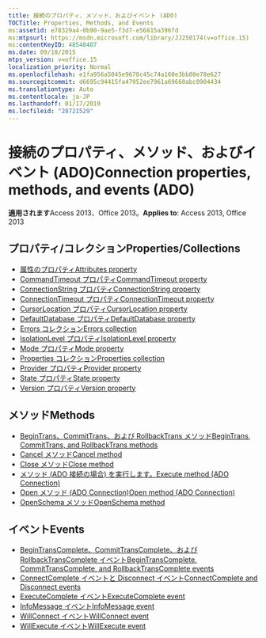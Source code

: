 ```yaml
---
title: 接続のプロパティ、メソッド、およびイベント (ADO)
TOCTitle: Properties, Methods, and Events
ms:assetid: e78329a4-0b90-9ae5-f3d7-e56815a396fd
ms:mtpsurl: https://msdn.microsoft.com/library/JJ250174(v=office.15)
ms:contentKeyID: 48548407
ms.date: 09/18/2015
mtps_version: v=office.15
localization_priority: Normal
ms.openlocfilehash: e1fa956a5045e9678c45c74a160e3bb80e78e627
ms.sourcegitcommit: d6695c94415fa47952ee7961a69660abc0904434
ms.translationtype: Auto
ms.contentlocale: ja-JP
ms.lasthandoff: 01/17/2019
ms.locfileid: "28721529"
---
```

# <a name="connection-properties-methods-and-events-ado"></a><span data-ttu-id="fdf54-102">接続のプロパティ、メソッド、およびイベント (ADO)</span><span class="sxs-lookup"><span data-stu-id="fdf54-102">Connection properties, methods, and events (ADO)</span></span>

<span data-ttu-id="fdf54-103">**適用されます**Access 2013、Office 2013。</span><span class="sxs-lookup"><span data-stu-id="fdf54-103">**Applies to**: Access 2013, Office 2013</span></span>

## <a name="propertiescollections"></a><span data-ttu-id="fdf54-104">プロパティ/コレクション</span><span class="sxs-lookup"><span data-stu-id="fdf54-104">Properties/Collections</span></span>

- [<span data-ttu-id="fdf54-105">属性のプロパティ</span><span class="sxs-lookup"><span data-stu-id="fdf54-105">Attributes property</span></span>](attributes-property-ado.md)
- [<span data-ttu-id="fdf54-106">CommandTimeout プロパティ</span><span class="sxs-lookup"><span data-stu-id="fdf54-106">CommandTimeout property</span></span>](commandtimeout-property-ado.md)
- [<span data-ttu-id="fdf54-107">ConnectionString プロパティ</span><span class="sxs-lookup"><span data-stu-id="fdf54-107">ConnectionString property</span></span>](connectionstring-property-ado.md)
- [<span data-ttu-id="fdf54-108">ConnectionTimeout プロパティ</span><span class="sxs-lookup"><span data-stu-id="fdf54-108">ConnectionTimeout property</span></span>](connectiontimeout-property-ado.md)
- [<span data-ttu-id="fdf54-109">CursorLocation プロパティ</span><span class="sxs-lookup"><span data-stu-id="fdf54-109">CursorLocation property</span></span>](cursorlocation-property-ado.md)
- [<span data-ttu-id="fdf54-110">DefaultDatabase プロパティ</span><span class="sxs-lookup"><span data-stu-id="fdf54-110">DefaultDatabase property</span></span>](defaultdatabase-property-ado.md)
- [<span data-ttu-id="fdf54-111">Errors コレクション</span><span class="sxs-lookup"><span data-stu-id="fdf54-111">Errors collection</span></span>](errors-collection-ado.md)
- [<span data-ttu-id="fdf54-112">IsolationLevel プロパティ</span><span class="sxs-lookup"><span data-stu-id="fdf54-112">IsolationLevel property</span></span>](isolationlevel-property-ado.md)
- [<span data-ttu-id="fdf54-113">Mode プロパティ</span><span class="sxs-lookup"><span data-stu-id="fdf54-113">Mode property</span></span>](mode-property-ado.md)
- [<span data-ttu-id="fdf54-114">Properties コレクション</span><span class="sxs-lookup"><span data-stu-id="fdf54-114">Properties collection</span></span>](properties-collection-ado.md)
- [<span data-ttu-id="fdf54-115">Provider プロパティ</span><span class="sxs-lookup"><span data-stu-id="fdf54-115">Provider property</span></span>](provider-property-ado.md)
- [<span data-ttu-id="fdf54-116">State プロパティ</span><span class="sxs-lookup"><span data-stu-id="fdf54-116">State property</span></span>](state-property-ado.md)
- [<span data-ttu-id="fdf54-117">Version プロパティ</span><span class="sxs-lookup"><span data-stu-id="fdf54-117">Version property</span></span>](version-property-ado.md)


## <a name="methods"></a><span data-ttu-id="fdf54-118">メソッド</span><span class="sxs-lookup"><span data-stu-id="fdf54-118">Methods</span></span>

- [<span data-ttu-id="fdf54-119">BeginTrans、CommitTrans、および RollbackTrans メソッド</span><span class="sxs-lookup"><span data-stu-id="fdf54-119">BeginTrans, CommitTrans, and RollbackTrans methods</span></span>](begintrans-committrans-and-rollbacktrans-methods-ado.md)
- [<span data-ttu-id="fdf54-120">Cancel メソッド</span><span class="sxs-lookup"><span data-stu-id="fdf54-120">Cancel method</span></span>](cancel-method-ado.md)
- [<span data-ttu-id="fdf54-121">Close メソッド</span><span class="sxs-lookup"><span data-stu-id="fdf54-121">Close method</span></span>](close-method-ado.md)
- [<span data-ttu-id="fdf54-122">メソッド (ADO 接続の場合) を実行します。</span><span class="sxs-lookup"><span data-stu-id="fdf54-122">Execute method (ADO Connection)</span></span>](https://docs.microsoft.com/office/vba/access/concepts/miscellaneous/execute-method-ado-connection)
- [<span data-ttu-id="fdf54-123">Open メソッド (ADO Connection)</span><span class="sxs-lookup"><span data-stu-id="fdf54-123">Open method (ADO Connection)</span></span>](open-method-ado-connection.md)
- [<span data-ttu-id="fdf54-124">OpenSchema メソッド</span><span class="sxs-lookup"><span data-stu-id="fdf54-124">OpenSchema method</span></span>](openschema-method-ado.md)


## <a name="events"></a><span data-ttu-id="fdf54-125">イベント</span><span class="sxs-lookup"><span data-stu-id="fdf54-125">Events</span></span>

- [<span data-ttu-id="fdf54-126">BeginTransComplete、CommitTransComplete、および RollbackTransComplete イベント</span><span class="sxs-lookup"><span data-stu-id="fdf54-126">BeginTransComplete, CommitTransComplete, and RollbackTransComplete events</span></span>](begintranscomplete-committranscomplete-and-rollbacktranscomplete-events-ado.md)
- [<span data-ttu-id="fdf54-127">ConnectComplete イベントと Disconnect イベント</span><span class="sxs-lookup"><span data-stu-id="fdf54-127">ConnectComplete and Disconnect events</span></span>](connectcomplete-and-disconnect-events-ado.md)
- [<span data-ttu-id="fdf54-128">ExecuteComplete イベント</span><span class="sxs-lookup"><span data-stu-id="fdf54-128">ExecuteComplete event</span></span>](executecomplete-event-ado.md)
- [<span data-ttu-id="fdf54-129">InfoMessage イベント</span><span class="sxs-lookup"><span data-stu-id="fdf54-129">InfoMessage event</span></span>](infomessage-event-ado.md)
- [<span data-ttu-id="fdf54-130">WillConnect イベント</span><span class="sxs-lookup"><span data-stu-id="fdf54-130">WillConnect event</span></span>](willconnect-event-ado.md)
- [<span data-ttu-id="fdf54-131">WillExecute イベント</span><span class="sxs-lookup"><span data-stu-id="fdf54-131">WillExecute event</span></span>](willexecute-event-ado.md)


